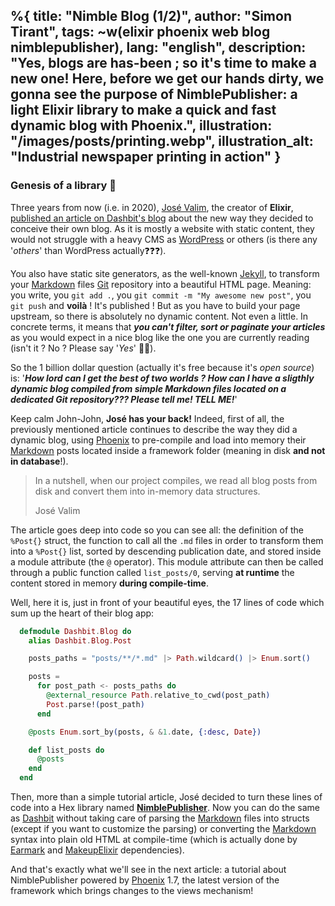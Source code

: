 %{
  title: "Nimble Blog (1/2)",
  author: "Simon Tirant",
  tags: ~w(elixir phoenix web blog nimblepublisher),
  lang: "english",
  description: "Yes, blogs are has-been ; so it's time to make a new one! Here, before we get our hands dirty, we gonna see the purpose of NimblePublisher: a light Elixir library to make a quick and fast dynamic blog with Phoenix.",
  illustration: "/images/posts/printing.webp",
  illustration_alt: "Industrial newspaper printing in action"
}
---

### Genesis of a library 📖

Three years from now (i.e. in 2020), [José Valim](https://www.linkedin.com/in/josevalim/), the creator of **Elixir**, [published an article on Dashbit's blog](https://dashbit.co/blog/welcome-to-our-blog-how-it-was-made) about the new way they decided to conceive their own blog. As it is mostly a website with static content, they would not struggle with a heavy CMS as [WordPress](https://wordpress.org/) or others (is there any '*others*' than WordPress actually❓❓❓).

You also have static site generators, as the well-known [Jekyll](https://jekyllrb.com/), to transform your [Markdown](https://daringfireball.net/projects/markdown/) files [Git](https://git-scm.com/) repository into a beautiful HTML page. Meaning: you write, you `git add .`, you `git commit -m "My awesome new post"`, you `git push` and **voilà** ! It's published ! But as you have to build your page upstream, so there is absolutely no dynamic content. Not even a little. In concrete terms, it means that ***you can't filter, sort or paginate your articles*** as you would expect in a nice blog like the one you are currently reading (isn't it ? No ? Please say '*Yes*' 🥺🙏).

So the 1 billion dollar question (actually it's free because it's *open source*) is: '***How lord can I get the best of two worlds ? How can I have a sligthly dynamic blog compiled from simple Markdown files located on a dedicated Git repository??? Please tell me! TELL ME!***'

Keep calm John-John, **José has your back!** Indeed, first of all, the previously mentioned article continues to describe the way they did a dynamic blog, using [Phoenix](https://www.phoenixframework.org/) to pre-compile and load into memory their [Markdown](https://daringfireball.net/projects/markdown/) posts located inside a framework folder (meaning in disk **and not in database**!).

> In a nutshell, when our project compiles, we read all blog posts from disk and convert them into in-memory data structures.
>
> José Valim

The article goes deep into code so you can see all: the definition of the `%Post{}` struct, the function to call all the `.md` files in order to transform them into a `%Post{}` list, sorted by descending publication date, and stored inside a module attribute (the `@` operator). This module attribute can then be called through a public function called `list_posts/0`, serving **at runtime** the content stored in memory **during compile-time**.

Well, here it is, just in front of your beautiful eyes, the 17 lines of code which sum up the heart of their blog app:

```elixir
  defmodule Dashbit.Blog do
    alias Dashbit.Blog.Post

    posts_paths = "posts/**/*.md" |> Path.wildcard() |> Enum.sort()

    posts =
      for post_path <- posts_paths do
        @external_resource Path.relative_to_cwd(post_path)
        Post.parse!(post_path)
      end

    @posts Enum.sort_by(posts, & &1.date, {:desc, Date})

    def list_posts do
      @posts
    end
  end
```

Then, more than a simple tutorial article, José decided to turn these lines of code into a Hex library named **[NimblePublisher](https://hex.pm/packages/nimble_publisher)**. Now you can do the same as [Dashbit](https://dashbit.co/) without taking care of parsing the [Markdown](https://daringfireball.net/projects/markdown/) files into structs (except if you want to customize the parsing) or converting the [Markdown](https://daringfireball.net/projects/markdown/) syntax into plain old HTML at compile-time (which is actually done by [Earmark](https://hex.pm/packages/earmark) and [MakeupElixir](https://hex.pm/packages/makeup_elixir) dependencies).

And that's exactly what we'll see in the next article: a tutorial about NimblePublisher powered by [Phoenix](https://www.phoenixframework.org/) 1.7, the latest version of the framework which brings changes to the views mechanism!
